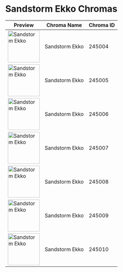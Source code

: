 # Sandstorm Ekko Chromas

| Preview | Chroma Name | Chroma ID |
|---|---|---|
| <img src='https://raw.communitydragon.org/latest/plugins/rcp-be-lol-game-data/global/default/v1/champion-chroma-images/245/245004.png' alt='Sandstorm Ekko' width='100'> | Sandstorm Ekko | 245004 |
| <img src='https://raw.communitydragon.org/latest/plugins/rcp-be-lol-game-data/global/default/v1/champion-chroma-images/245/245005.png' alt='Sandstorm Ekko' width='100'> | Sandstorm Ekko | 245005 |
| <img src='https://raw.communitydragon.org/latest/plugins/rcp-be-lol-game-data/global/default/v1/champion-chroma-images/245/245006.png' alt='Sandstorm Ekko' width='100'> | Sandstorm Ekko | 245006 |
| <img src='https://raw.communitydragon.org/latest/plugins/rcp-be-lol-game-data/global/default/v1/champion-chroma-images/245/245007.png' alt='Sandstorm Ekko' width='100'> | Sandstorm Ekko | 245007 |
| <img src='https://raw.communitydragon.org/latest/plugins/rcp-be-lol-game-data/global/default/v1/champion-chroma-images/245/245008.png' alt='Sandstorm Ekko' width='100'> | Sandstorm Ekko | 245008 |
| <img src='https://raw.communitydragon.org/latest/plugins/rcp-be-lol-game-data/global/default/v1/champion-chroma-images/245/245009.png' alt='Sandstorm Ekko' width='100'> | Sandstorm Ekko | 245009 |
| <img src='https://raw.communitydragon.org/latest/plugins/rcp-be-lol-game-data/global/default/v1/champion-chroma-images/245/245010.png' alt='Sandstorm Ekko' width='100'> | Sandstorm Ekko | 245010 |
